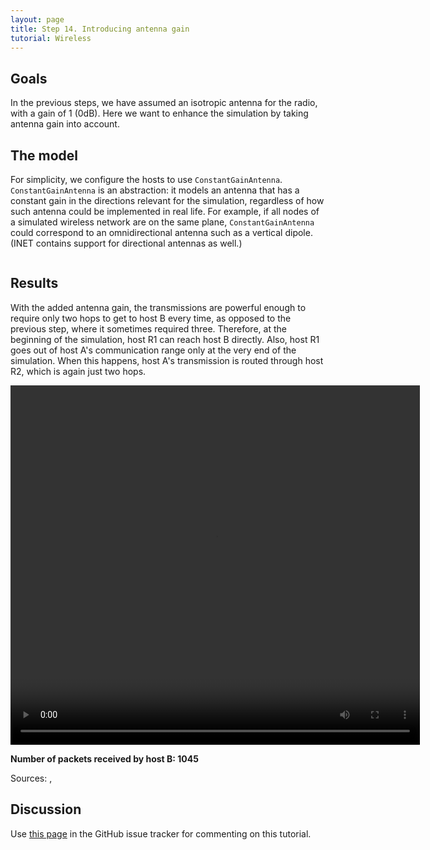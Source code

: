 ```yaml
---
layout: page
title: Step 14. Introducing antenna gain
tutorial: Wireless
---
```


## Goals

In the previous steps, we have assumed an isotropic antenna for the radio,
with a gain of 1 (0dB). Here we want to enhance the simulation by taking
antenna gain into account.

## The model

For simplicity, we configure the hosts to use `ConstantGainAntenna`.
`ConstantGainAntenna` is an abstraction: it models an antenna that has a
constant gain in the directions relevant for the simulation, regardless of
how such antenna could be implemented in real life. For example, if all
nodes of a simulated wireless network are on the same plane,
`ConstantGainAntenna` could correspond to an omnidirectional antenna such
as a vertical dipole. (INET contains support for directional antennas as
well.)

<p><pre class="snippet" src="../wireless/omnetpp.ini" from="\[Config Wireless14\]" until="#---"></pre></p>

## Results

With the added antenna gain, the transmissions are powerful enough to require
only two hops to get to host B every time, as opposed to the previous step,
where it sometimes required three. Therefore, at the beginning of the
simulation, host R1 can reach host B directly.  Also, host R1 goes out of host
A's communication range only at the very end of the simulation. When this
happens, host A's transmission is routed through host R2, which is again just
two hops.

<p><video autoplay loop controls onclick="this.paused ? this.play() : this.pause();" src="wireless-step14-1.mp4" width="655" height="575"></video></p>
<!--internal video recording, playback speed animation speed 1-->

**Number of packets received by host B: 1045**

Sources: <a srcfile="wireless/omnetpp.ini" />, <a srcfile="wireless/WirelessC.ned" />

## Discussion

Use <a href="https://github.com/inet-framework/inet-tutorials/issues/1" target="_blank">this page</a>
in the GitHub issue tracker for commenting on this tutorial.
